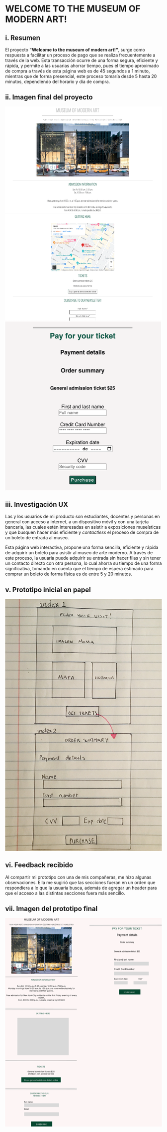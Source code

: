 # WELCOME TO THE MUSEUM OF MODERN ART! 

## i. Resumen
 El proyecto **"Welcome to the museum of modern art!"**, surge como respuesta a facilitar un proceso de pago que se realiza frecuentemente a través de la web. Esta transacción ocurre de una forma segura, eficiente y rápida, y permite a las usuarias ahorrar tiempo, pues el tiempo aproximado de compra a través de esta página web es de 45 segundos a 1 minuto, mientras que de forma presencial, este proceso tomaría desde 5 hasta 20 minutos, dependiendo del horario y día de compra.

## ii. Imagen final del proyecto

![img](./ProyectoFinal1.png)
![img](./ProyectoFinal2.png)
![img](./Payment-index.png)

## iii. Investigación UX

Las y los usuarios de mi producto son estudiantes, docentes y personas en general con acceso a internet, a un dispositivo móvil y con una tarjeta bancaria, las cuales estén interesadas en asistir a exposiciones museísticas y que busquen hacer más eficiente y *contactless* el proceso de compra de un boleto de entrada al museo. 

Esta página web interactiva, propone una forma sencilla, eficiente y rápida de adquirir un boleto para asistir al museo de arte moderno. A través de este proceso, la usuaria puede adquirir su entrada sin hacer filas y sin tener un contacto directo con otra persona, lo cual ahorra su tiempo de una forma significativa, tomando en cuenta que el tiempo de espera estimado para comprar un boleto de forma física es de entre 5 y 20 minutos. 


## v. Prototipo inicial en papel

![img](./img1.jpg)
 
## vi. Feedback recibido

Al compartir mi prototipo con una de mis compañeras, me hizo algunas observaciones. Ella me sugirió que las secciones fueran en un orden que respondiera a lo que la usuaria busca, además de agregar un header para que el acceso a las distintas secciones fuera más sencillo. 

## vii. Imagen del prototipo final

![img](./PrototipoFinal.png)

